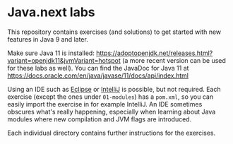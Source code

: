 # Java.next labs

This repository contains exercises (and solutions) to get started with new features in Java 9 and later.

Make sure Java 11 is installed: https://adoptopenjdk.net/releases.html?variant=openjdk11&jvmVariant=hotspot (a more recent version can be used for these labs as well).
You can find the JavaDoc for Java 11 at https://docs.oracle.com/en/java/javase/11/docs/api/index.html

Using an IDE such as [Eclipse](https://www.eclipse.org/downloads/) or [IntelliJ](https://www.jetbrains.com/idea/download/) is possible, but not required.
Each exercise (except the ones under `01-modules`) has a `pom.xml`, so you can easily import the exercise in for example IntelliJ.
An IDE sometimes obscures what's really happening, especially when learning about Java modules where new compilation and JVM flags are introduced.

Each individual directory contains further instructions for the exercises.
